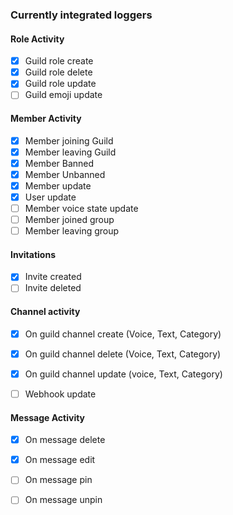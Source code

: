 
### Currently integrated loggers

#### Role Activity
- [X] Guild role create
- [X] Guild role delete
- [X] Guild role update
- [ ] Guild emoji update

#### Member Activity
- [X] Member joining Guild
- [X] Member leaving Guild
- [X] Member Banned
- [X] Member Unbanned
- [X] Member update
- [X] User update
- [ ] Member voice state update
- [ ] Member joined group
- [ ] Member leaving group

#### Invitations
- [X] Invite created
- [ ] Invite deleted

#### Channel activity

- [X] On guild channel create (Voice, Text, Category)
- [X] On guild channel delete (Voice, Text, Category)
- [X] On guild channel update (voice, Text, Category)
- [ ] Webhook update 


#### Message Activity
- [x] On message delete
- [X] On message edit
- [ ] On message pin
- [ ] On message unpin


